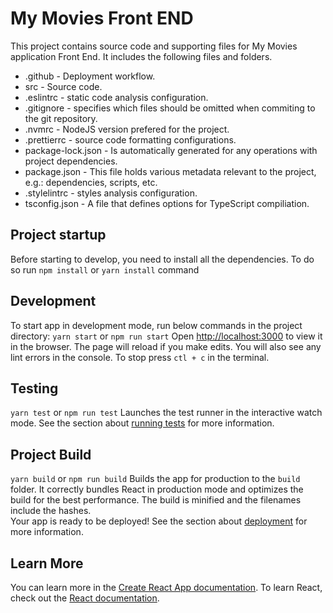 # My Movies Front END

This project contains source code and supporting files for My Movies application Front End. It includes the following files and folders.

- .github - Deployment workflow.
- src - Source code.
- .eslintrc - static code analysis configuration.
- .gitignore - specifies which files should be omitted when commiting to the git repository.
- .nvmrc - NodeJS version prefered for the project.
- .prettierrc - source code formatting configurations.
- package-lock.json - Is automatically generated for any operations with project dependencies.
- package.json - This file holds various metadata relevant to the project, e.g.: dependencies, scripts, etc.
- .stylelintrc - styles analysis configuration.
- tsconfig.json - A file that defines options for TypeScript compiliation.


## Project startup

Before starting to develop, you need to install all the dependencies. To do so run `npm install` or `yarn install` command


## Development

To start app in development mode, run below commands in the project directory:
```yarn start``` or ```npm run start```
Open [http://localhost:3000](http://localhost:3000) to view it in the browser.
The page will reload if you make edits.
You will also see any lint errors in the console.
To stop press `ctl + c` in the terminal.



## Testing

```yarn test``` or ```npm run test``` Launches the test runner in the interactive watch mode.
See the section about [running tests](https://facebook.github.io/create-react-app/docs/running-tests) for more information.

## Project Build
```yarn build``` or ```npm run build``` Builds the app for production to the `build` folder.
It correctly bundles React in production mode and optimizes the build for the best performance.
The build is minified and the filenames include the hashes.\
Your app is ready to be deployed!
See the section about [deployment](https://facebook.github.io/create-react-app/docs/deployment) for more information.

## Learn More
You can learn more in the [Create React App documentation](https://facebook.github.io/create-react-app/docs/getting-started).
To learn React, check out the [React documentation](https://reactjs.org/).